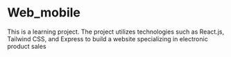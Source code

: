 # Web_mobile
This is a learning project. The project utilizes technologies such as React.js, Tailwind CSS, and Express to build a website specializing in electronic product sales
